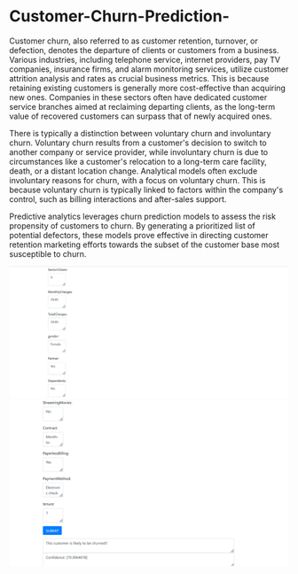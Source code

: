 # Customer-Churn-Prediction-
Customer churn, also referred to as customer retention, turnover, or defection, denotes the departure of clients or customers from a business. Various industries, including telephone service, internet providers, pay TV companies, insurance firms, and alarm monitoring services, utilize customer attrition analysis and rates as crucial business metrics. This is because retaining existing customers is generally more cost-effective than acquiring new ones. Companies in these sectors often have dedicated customer service branches aimed at reclaiming departing clients, as the long-term value of recovered customers can surpass that of newly acquired ones.

There is typically a distinction between voluntary churn and involuntary churn. Voluntary churn results from a customer's decision to switch to another company or service provider, while involuntary churn is due to circumstances like a customer's relocation to a long-term care facility, death, or a distant location change. Analytical models often exclude involuntary reasons for churn, with a focus on voluntary churn. This is because voluntary churn is typically linked to factors within the company's control, such as billing interactions and after-sales support.

Predictive analytics leverages churn prediction models to assess the risk propensity of customers to churn. By generating a prioritized list of potential defectors, these models prove effective in directing customer retention marketing efforts towards the subset of the customer base most susceptible to churn.

<img src = "images/churn1.png" width="" height="">
<img src = "images/churn2.png" width="" height="">
